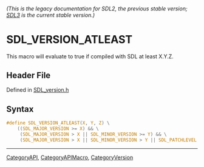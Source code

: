 ###### (This is the legacy documentation for SDL2, the previous stable version; [SDL3](https://wiki.libsdl.org/SDL3/) is the current stable version.)
# SDL_VERSION_ATLEAST

This macro will evaluate to true if compiled with SDL at least X.Y.Z.

## Header File

Defined in [SDL_version.h](https://github.com/libsdl-org/SDL/blob/SDL2/include/SDL_version.h)

## Syntax

```c
#define SDL_VERSION_ATLEAST(X, Y, Z) \
    ((SDL_MAJOR_VERSION >= X) && \
     (SDL_MAJOR_VERSION > X || SDL_MINOR_VERSION >= Y) && \
     (SDL_MAJOR_VERSION > X || SDL_MINOR_VERSION > Y || SDL_PATCHLEVEL >= Z))
```

----
[CategoryAPI](CategoryAPI), [CategoryAPIMacro](CategoryAPIMacro), [CategoryVersion](CategoryVersion)

